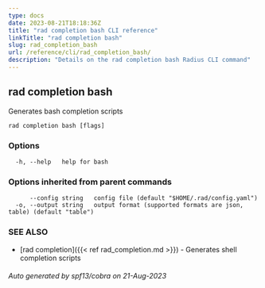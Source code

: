 ```yaml
---
type: docs
date: 2023-08-21T18:18:36Z
title: "rad completion bash CLI reference"
linkTitle: "rad completion bash"
slug: rad_completion_bash
url: /reference/cli/rad_completion_bash/
description: "Details on the rad completion bash Radius CLI command"
---
```

## rad completion bash

Generates bash completion scripts

```
rad completion bash [flags]
```

### Options

```
  -h, --help   help for bash
```

### Options inherited from parent commands

```
      --config string   config file (default "$HOME/.rad/config.yaml")
  -o, --output string   output format (supported formats are json, table) (default "table")
```

### SEE ALSO

* [rad completion]({{< ref rad_completion.md >}})	 - Generates shell completion scripts

###### Auto generated by spf13/cobra on 21-Aug-2023
